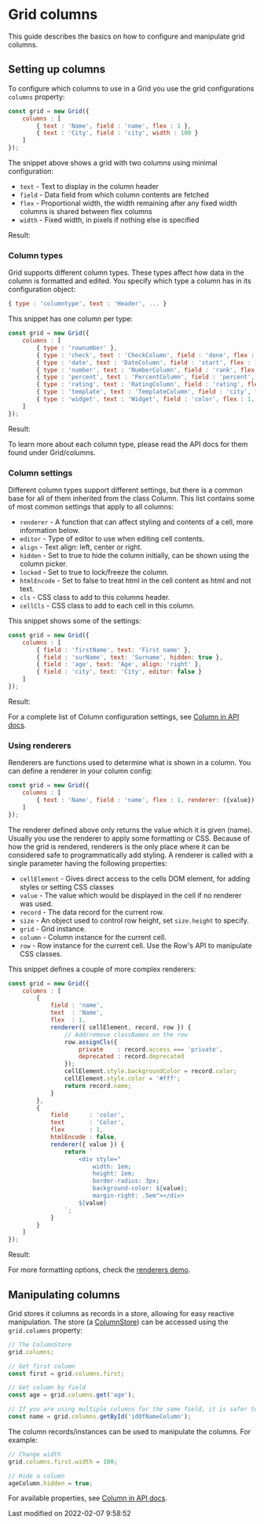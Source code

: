 # Grid columns
This guide describes the basics on how to configure and manipulate grid columns.

## Setting up columns
To configure which columns to use in a Grid you use the grid configurations `columns` property:

```javascript
const grid = new Grid({
    columns : [
        { text : 'Name', field : 'name', flex : 1 },
        { text : 'City', field : 'city', width : 100 }
    ]
});
```

The snippet above shows a grid with two columns using minimal configuration:

* `text`  - Text to display in the column header
* `field` - Data field from which column contents are fetched
* `flex`  - Proportional width, the width remaining after any fixed width columns is shared between flex columns
* `width` - Fixed width, in pixels if nothing else is specified

Result:

<div class="external-example" data-file="Grid/guides/columns/SettingUp1.js"></div>

### Column types
Grid supports different column types. These types affect how data in the column is formatted and edited. You specify
which type a column has in its configuration object:


```javascript
{ type : 'columntype', text : 'Header', ... } 
```

This snippet has one column per type:

```javascript
const grid = new Grid({
    columns : [
        { type : 'rownumber' },
        { type : 'check', text : 'CheckColumn', field : 'done', flex : 1 },
        { type : 'date', text : 'DateColumn', field : 'start', flex : 1 },
        { type : 'number', text : 'NumberColumn', field : 'rank', flex : 1 },
        { type : 'percent', text : 'PercentColumn', field : 'percent', flex : 1 },
        { type : 'rating', text : 'RatingColumn', field : 'rating', flex : 1 },
        { type : 'template', text : 'TemplateColumn', field : 'city', flex : 1, template : ({value}) => `Lives in ${value}`},
        { type : 'widget', text : 'Widget', field : 'color', flex : 1, widgets : [ { type: 'button', cls: 'b-raised b-orange' }] }
    ]
});
```

Result:

<div class="external-example" data-file="Grid/guides/columns/SettingUp2.js"></div>

To learn more about each column type, please read the API docs for them found under Grid/columns.

### Column settings
Different column types support different settings, but there is a common base for all of them inherited from the class
Column. This list contains some of most common settings that apply to all columns:

* `renderer` - A function that can affect styling and contents of a cell, more information below.
* `editor` - Type of editor to use when editing cell contents.
* `align` - Text align: left, center or right.
* `hidden` - Set to true to hide the column initially, can be shown using the column picker.
* `locked` - Set to true to lock/freeze the column.
* `htmlEncode` - Set to false to treat html in the cell content as html and not text.
* `cls` - CSS class to add to this columns header.
* `cellCls` - CSS class to add to each cell in this column.

This snippet shows some of the settings:

```javascript
const grid = new Grid({
    columns : [
        { field : 'firstName', text: 'First name' },
        { field : 'surName', text: 'Surname', hidden: true },
        { field : 'age', text: 'Age', align: 'right' },
        { field : 'city', text: 'City', editor: false }
    ]
});
```
 
Result:
 
<div class="external-example" data-file="Grid/guides/columns/Config.js"></div>

For a complete list of Column configuration settings, see [Column in API docs](#Grid/column/Column).

### Using renderers
Renderers are functions used to determine what is shown in a column. You can define a renderer in your column config:

```javascript
const grid = new Grid({
    columns : [
        { text : 'Name', field : 'name', flex : 1, renderer: ({value}) => value }
    ]
});
```

The renderer defined above only returns the value which it is given (name). Usually you use the renderer to apply some 
formatting or CSS. Because of how the grid is rendered, renderers is the only place where it can be considered safe to
programmatically add styling. A renderer is called with a single parameter having the following properties:

* `cellElement` - Gives direct access to the cells DOM element, for adding styles or setting CSS classes
* `value` - The value which would be displayed in the cell if no renderer was used.
* `record` - The data record for the current row.
* `size` - An object used to control row height, set `size.height` to specify. 
* `grid` - Grid instance.
* `column` - Column instance for the current cell.
* `row` - Row instance for the current cell. Use the Row's API to manipulate CSS classes.

This snippet defines a couple of more complex renderers:

```javascript
const grid = new Grid({
    columns : [
        {
            field : 'name',
            text  : 'Name',
            flex  : 1,
            renderer({ cellElement, record, row }) {
                // Add/remove classNames on the row
                row.assignCls({
                    private    : record.access === 'private',
                    deprecated : record.deprecated
                });
                cellElement.style.backgroundColor = record.color;
                cellElement.style.color = '#fff';
                return record.name;
            }
        },
        {
            field      : 'color',
            text       : 'Color',
            flex       : 1,
            htmlEncode : false,
            renderer({ value }) {
                return `
                    <div style="
                        width: 1em;
                        height: 1em;
                        border-radius: 3px;
                        background-color: ${value};
                        margin-right: .5em"></div>
                    ${value}
                `;
            }
        }
    ]
});
```

Result:

<div class="external-example" data-file="Grid/guides/columns/Renderer.js"></div>

For more formatting options, check the <a href="../examples/renderers" targt="_blank">renderers demo</a>.

## Manipulating columns
Grid stores it columns as records in a store, allowing for easy reactive manipulation. The store 
(a [ColumnStore](#Grid/data/ColumnStore)) can be accessed using the `grid.columns` property:

```javascript
// The ColumnStore
grid.columns;

// Get first column
const first = grid.columns.first;

// Get column by field
const age = grid.columns.get('age');

// If you are using multiple columns for the same field, it is safer to access them using id
const name = grid.columns.getById('idOfNameColumn');
```

The column records/instances can be used to manipulate the columns. For example:

```javascript
// Change width
grid.columns.first.width = 100;

// Hide a column
ageColumn.hidden = true;
```

For available properties, see [Column in API docs](#Grid/column/Column#properties).


<p class="last-modified">Last modified on 2022-02-07 9:58:52</p>